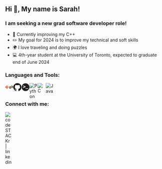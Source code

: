## Hi :wave:, My name is Sarah!

### I am seeking a new grad software developer role!
- :brain: Currently improving my C++
- :pencil2: My goal for 2024 is to improve my technical and soft skills
- :earth_africa: I love traveling and doing puzzles
- :computer: 4th-year student at the University of Toronto, expected to graduate end of June 2024

### Languages and Tools:
[<img align="left" alt="Git" width="26px" src="https://raw.githubusercontent.com/github/explore/80688e429a7d4ef2fca1e82350fe8e3517d3494d/topics/git/git.png" />][source]
[<img align="left" alt="GitHub" width="26px" src="https://raw.githubusercontent.com/github/explore/78df643247d429f6cc873026c0622819ad797942/topics/github/github.png" />][source]
[<img align="left" alt="Terminal" width="26px" src="https://raw.githubusercontent.com/github/explore/80688e429a7d4ef2fca1e82350fe8e3517d3494d/topics/terminal/terminal.png" />][source]
[<img align="left" alt="Python" width="26px" src = "https://cdn.jsdelivr.net/npm/simple-icons@5.14.0/icons/python.svg" />][source]
[<img align="left" alt="C" width="26px" src="https://cdn.jsdelivr.net/npm/simple-icons@5.14.0/icons/c.svg" />][source]
[<img align="left" alt="Java" width="26px" src="https://cdn.jsdelivr.net/npm/simple-icons@5.14.0/icons/java.svg"/>][source]

<br />
<br />

### Connect with me:
[<img align="left" alt="codeSTACKr | linkedin" width="22px" src="https://cdn.jsdelivr.net/npm/simple-icons@3.13.0/icons/linkedin.svg" />][linkedin]


[linkedin]: https://www.linkedin.com/in/sarah-khan-64100a224/
[source]: https://www.jsdelivr.com/package/npm/simple-icons?path=icons
